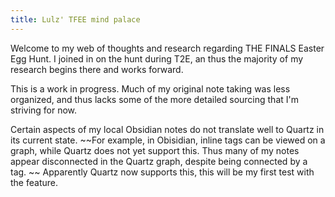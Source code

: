 ```yaml
---
title: Lulz' TFEE mind palace
---
```


Welcome to my web of thoughts and research regarding THE FINALS Easter Egg Hunt. I joined in on the hunt during T2E, an thus the majority of my research begins there and works forward.

This is a work in progress. Much of my original note taking was less organized, and thus lacks some of the more detailed sourcing that I'm striving for now.

Certain aspects of my local Obsidian notes do not translate well to Quartz in its current state. ~~For example, in Obisidian, inline tags can be viewed on a graph, while Quartz does not yet support this.
Thus many of my notes appear disconnected in the Quartz graph, despite being connected by a tag. ~~
Apparently Quartz now supports this, this will be my first test with the feature.
